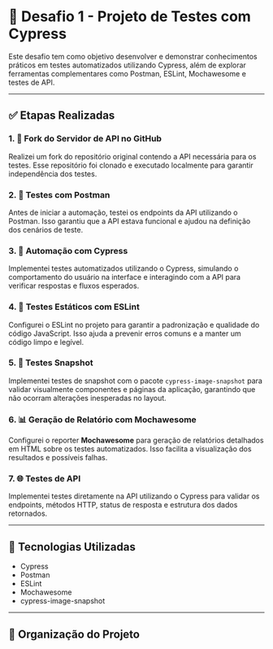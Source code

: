 # 📌 Desafio 1 - Projeto de Testes com Cypress

Este desafio tem como objetivo desenvolver e demonstrar conhecimentos práticos em testes automatizados utilizando Cypress, além de explorar ferramentas complementares como Postman, ESLint, Mochawesome e testes de API.

---

## ✅ Etapas Realizadas

### 1. 🔱 Fork do Servidor de API no GitHub
Realizei um fork do repositório original contendo a API necessária para os testes. Esse repositório foi clonado e executado localmente para garantir independência dos testes.

### 2. 🔎 Testes com Postman
Antes de iniciar a automação, testei os endpoints da API utilizando o Postman. Isso garantiu que a API estava funcional e ajudou na definição dos cenários de teste.

### 3. 🤖 Automação com Cypress
Implementei testes automatizados utilizando o Cypress, simulando o comportamento do usuário na interface e interagindo com a API para verificar respostas e fluxos esperados.

### 4. 🧹 Testes Estáticos com ESLint
Configurei o ESLint no projeto para garantir a padronização e qualidade do código JavaScript. Isso ajuda a prevenir erros comuns e a manter um código limpo e legível.

### 5. 📸 Testes Snapshot
Implementei testes de snapshot com o pacote `cypress-image-snapshot` para validar visualmente componentes e páginas da aplicação, garantindo que não ocorram alterações inesperadas no layout.

### 6. 📊 Geração de Relatório com Mochawesome
Configurei o reporter **Mochawesome** para geração de relatórios detalhados em HTML sobre os testes automatizados. Isso facilita a visualização dos resultados e possíveis falhas.

### 7. 🌐 Testes de API
Implementei testes diretamente na API utilizando o Cypress para validar os endpoints, métodos HTTP, status de resposta e estrutura dos dados retornados.

---

## 🚀 Tecnologias Utilizadas

- Cypress
- Postman
- ESLint
- Mochawesome
- cypress-image-snapshot

---

## 📂 Organização do Projeto

